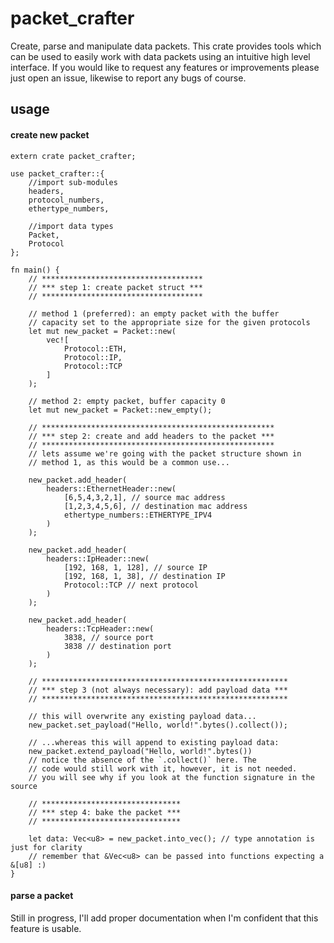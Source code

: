 #  packet_crafter

Create, parse and manipulate data packets. This crate provides tools which can be used to easily work with data packets using an intuitive high level interface. If you would like to request any features or improvements please just open an issue, likewise to report any bugs of course.

## usage

#### create new packet


	extern crate packet_crafter;
	
	use packet_crafter::{
		//import sub-modules
		headers,
		protocol_numbers,
		ethertype_numbers,
		
		//import data types
		Packet,
		Protocol
	};
	
	fn main() {
		// ************************************
		// *** step 1: create packet struct ***
		// ************************************
		
		// method 1 (preferred): an empty packet with the buffer
		// capacity set to the appropriate size for the given protocols
		let mut new_packet = Packet::new(
			vec![
				Protocol::ETH,
				Protocol::IP,
				Protocol::TCP
			]
		);
	
		// method 2: empty packet, buffer capacity 0
		let mut new_packet = Packet::new_empty();
		
		// ****************************************************
		// *** step 2: create and add headers to the packet ***
		// ****************************************************
		// lets assume we're going with the packet structure shown in
		// method 1, as this would be a common use...
		
		new_packet.add_header(
			headers::EthernetHeader::new(
				[6,5,4,3,2,1], // source mac address
				[1,2,3,4,5,6], // destination mac address
				ethertype_numbers::ETHERTYPE_IPV4
			)
		);

		new_packet.add_header(
			headers::IpHeader::new(
				[192, 168, 1, 128], // source IP
				[192, 168, 1, 38], // destination IP
				Protocol::TCP // next protocol
			)
		);

		new_packet.add_header(
			headers::TcpHeader::new(
				3838, // source port
				3838 // destination port
			)
		);
		
		// *******************************************************
		// *** step 3 (not always necessary): add payload data ***
		// *******************************************************
		
		// this will overwrite any existing payload data...
		new_packet.set_payload("Hello, world!".bytes().collect());
		
		// ...whereas this will append to existing payload data:
		new_packet.extend_payload("Hello, world!".bytes())
		// notice the absence of the `.collect()` here. The
		// code would still work with it, however, it is not needed.
		// you will see why if you look at the function signature in the source

		// *******************************
		// *** step 4: bake the packet ***
		// *******************************
		
		let data: Vec<u8> = new_packet.into_vec(); // type annotation is just for clarity
		// remember that &Vec<u8> can be passed into functions expecting a &[u8] :)
	}
	
####  parse a packet

Still in progress, I'll add proper documentation when I'm confident that this feature is usable.
